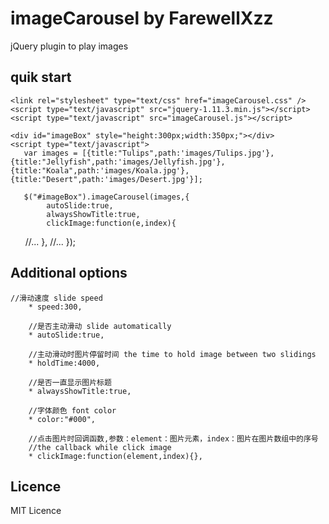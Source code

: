 # imageCarousel by FarewellXzz
jQuery plugin to play images

## quik start

    <link rel="stylesheet" type="text/css" href="imageCarousel.css" />
    <script type="text/javascript" src="jquery-1.11.3.min.js"></script>
    <script type="text/javascript" src="imageCarousel.js"></script>

    <div id="imageBox" style="height:300px;width:350px;"></div>
    <script type="text/javascript">  
	   var images = [{title:"Tulips",path:'images/Tulips.jpg'},{title:"Jellyfish",path:'images/Jellyfish.jpg'},{title:"Koala",path:'images/Koala.jpg'},{title:"Desert",path:'images/Desert.jpg'}];
     
	   $("#imageBox").imageCarousel(images,{
			autoSlide:true,
			alwaysShowTitle:true,
			clickImage:function(e,index){
        //...
      },
	   //...
	   });
	    
  </script> 


## Additional options
    //滑动速度 slide speed
		* speed:300, 
		
		//是否主动滑动 slide automatically
		* autoSlide:true,    
		
		//主动滑动时图片停留时间 the time to hold image between two slidings
		* holdTime:4000,      
		
		//是否一直显示图片标题 
		* alwaysShowTitle:true,
		
		//字体颜色 font color
		* color:"#000",	
		
		//点击图片时回调函数,参数：element：图片元素，index：图片在图片数组中的序号
		//the callback while click image
		* clickImage:function(element,index){}, 

## Licence
MIT Licence 

